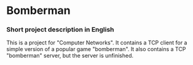 # Bomberman

### Short project description in English

This is a project for "Computer Networks".
It contains a TCP client for a simple version of a popular game "bomberman".
It also contains a TCP "bomberman" server, but the server is unfinished.

